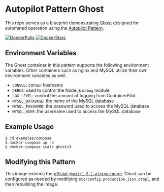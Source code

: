 # Autopilot Pattern Ghost

This repo serves as a blueprint demonstrating [Ghost](https://ghost.org/) designed for automated operation using the [Autopilot Pattern](http://autopilotpattern.io/).

[![DockerPulls](https://img.shields.io/docker/pulls/autopilotpattern/ghost.svg)](https://registry.hub.docker.com/u/autopilotpattern/ghost/)
[![DockerStars](https://img.shields.io/docker/stars/autopilotpattern/ghost.svg)](https://registry.hub.docker.com/u/autopilotpattern/ghost/)

## Environment Variables

The Ghost container in this pattern supports the following environment variables. Other containers such as nginx and MySQL utilize their own environment variables as well.

- `CONSUL`: consul hostname
- `DEBUG`: used to control the Node.js `debug` module
- `LOG_LEVEL`: control the amount of logging from ContainerPilot
- `MYSQL_DATABASE`: the name of the MySQL database
- `MYSQL_PASSWORD`: the password used to access the MySQL database
- `MYSQL_USER`: the username used to access the MySQL database

## Example Usage

```
$ cd examples/compose
$ docker-compose up -d
$ docker-compose scale ghost=3
```

## Modifying this Pattern

This image extends the [official `ghost:1.6.1-alpine` image](https://hub.docker.com/_/ghost/). Ghost can be configured as needed by modifying `etc/config.production.json.ctmpl`, and then rebuilding the image.
